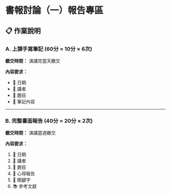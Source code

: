 # 書報討論（一）報告專區

## 📋 作業說明

### A. 上課手寫筆記 (60分 = 10分 × 6次)

**繳交時間：** 演講完當天繳交

**內容要求：**
- 📅 日期
- 👤 講者
- 📝 題目
- 📖 筆記內容

---

### B. 完整書面報告 (40分 = 20分 × 2次)

**繳交時間：** 演講當週繳交

**內容要求：**
1. 📅 日期
2. 👤 講者  
3. 📝 題目
4. 💭 心得報告
5. 🔑 關鍵字
6. 📚 參考文獻